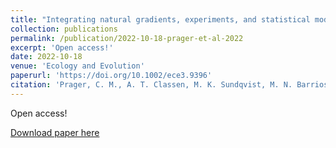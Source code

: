 ```yaml
---
title: "Integrating natural gradients, experiments, and statistical modelling in a distributed network experiment: an example from the WaRM Network"
collection: publications
permalink: /publication/2022-10-18-prager-et-al-2022
excerpt: 'Open access!'
date: 2022-10-18
venue: 'Ecology and Evolution'
paperurl: 'https://doi.org/10.1002/ece3.9396'
citation: 'Prager, C. M., A. T. Classen, M. K. Sundqvist, M. N. Barrios-Garcia, E. K. Cameron, L. Chen, C. Chisholm, T. W. Crowther, J. R. Deslippe, K. Grigulis, J.-S. He, J. A. Henning, M. Hovenden, T. T. H&oslash;ye, X. Jing, S. Lavorel, J. R. McLaren, D. B. Metcalfe, G. S. Newman, M. L. Nielsen, C. Rixen, Q. D. Read, K. E. Rewcastle, M. Rodriguez-Cabal, D. A. Wardle, S. Wipf, and N. J. Sanders. Integrating natural gradients, experiments, and statistical modelling in a distributed network experiment: an example from the WaRM Network. Ecology and Evolution 12:e9396. DOI: 10.1002/ece3.9396.'
---
```

Open access!

[Download paper here](https://doi.org/10.1002/ece3.9396)
